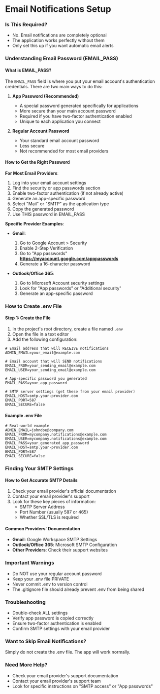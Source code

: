 # Email Notifications Setup

### Is This Required?
- No. Email notifications are completely optional
- The application works perfectly without them
- Only set this up if you want automatic email alerts

### Understanding Email Password (EMAIL_PASS)

#### What is EMAIL_PASS?
The `EMAIL_PASS` field is where you put your email account's authentication credentials. There are two main ways to do this:

1. **App Password (Recommended)**
   - A special password generated specifically for applications
   - More secure than your main account password
   - Required if you have two-factor authentication enabled
   - Unique to each application you connect

2. **Regular Account Password**
   - Your standard email account password
   - Less secure
   - Not recommended for most email providers

#### How to Get the Right Password

**For Most Email Providers**:
1. Log into your email account settings
2. Find the security or app passwords section
3. Enable two-factor authentication (if not already active)
4. Generate an app-specific password
5. Select "Mail" or "SMTP" as the application type
6. Copy the generated password
7. Use THIS password in EMAIL_PASS

**Specific Provider Examples**:
- **Gmail**: 
  1. Go to Google Account > Security
  2. Enable 2-Step Verification
  3. Go to "App passwords"
  **https://myaccount.google.com/apppasswords**
  4. Generate a 16-character password

- **Outlook/Office 365**:
  1. Go to Microsoft Account security settings
  2. Look for "App passwords" or "Additional security"
  3. Generate an app-specific password

### How to Create .env File

#### Step 1: Create the File
1. In the project's root directory, create a file named `.env`
2. Open the file in a text editor
3. Add the following configuration:

```env
# Email address that will RECEIVE notifications
ADMIN_EMAIL=your_email@example.com

# Email account that will SEND notifications
EMAIL_FROM=your_sending_email@example.com
EMAIL_USER=your_sending_email@example.com

# App-specific password you generated
EMAIL_PASS=your_app_password

# SMTP server settings (get these from your email provider)
EMAIL_HOST=smtp.your-provider.com
EMAIL_PORT=587
EMAIL_SECURE=false
```

#### Example .env File
```env
# Real-world example
ADMIN_EMAIL=johndoe@company.com
EMAIL_FROM=mycompany.notifications@example.com
EMAIL_USER=mycompany.notifications@example.com
EMAIL_PASS=your_generated_app_password
EMAIL_HOST=smtp.your-provider.com
EMAIL_PORT=587
EMAIL_SECURE=false
```

### Finding Your SMTP Settings

#### How to Get Accurate SMTP Details
1. Check your email provider's official documentation
2. Contact your email provider's support
3. Look for these key pieces of information:
   - SMTP Server Address
   - Port Number (usually 587 or 465)
   - Whether SSL/TLS is required

#### Common Providers' Documentation
- **Gmail**: Google Workspace SMTP Settings
- **Outlook/Office 365**: Microsoft SMTP Configuration
- **Other Providers**: Check their support websites

### Important Warnings
- Do NOT use your regular account password
- Keep your .env file PRIVATE
- Never commit .env to version control
- The .gitignore file should already prevent .env from being shared

### Troubleshooting
- Double-check ALL settings
- Verify app password is copied correctly
- Ensure two-factor authentication is enabled
- Confirm SMTP settings with your email provider

### Want to Skip Email Notifications?
Simply do not create the .env file. The app will work normally.

### Need More Help?
- Check your email provider's support documentation
- Contact your email provider's support team
- Look for specific instructions on "SMTP access" or "App passwords"